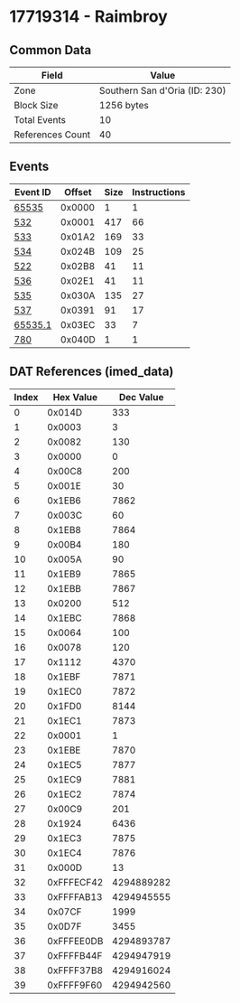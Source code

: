 # 17719314 - Raimbroy

## Common Data

| Field            | Value                         |
|------------------|-------------------------------|
| Zone             | Southern San d'Oria (ID: 230) |
| Block Size       | 1256 bytes                    |
| Total Events     | 10                            |
| References Count | 40                            |

## Events

| Event ID                | Offset   |   Size |   Instructions |
|-------------------------|----------|--------|----------------|
| [65535](./65535.md)     | 0x0000   |      1 |              1 |
| [532](./532.md)         | 0x0001   |    417 |             66 |
| [533](./533.md)         | 0x01A2   |    169 |             33 |
| [534](./534.md)         | 0x024B   |    109 |             25 |
| [522](./522.md)         | 0x02B8   |     41 |             11 |
| [536](./536.md)         | 0x02E1   |     41 |             11 |
| [535](./535.md)         | 0x030A   |    135 |             27 |
| [537](./537.md)         | 0x0391   |     91 |             17 |
| [65535.1](./65535.1.md) | 0x03EC   |     33 |              7 |
| [780](./780.md)         | 0x040D   |      1 |              1 |

## DAT References (imed_data)

|   Index | Hex Value   |   Dec Value |
|---------|-------------|-------------|
|       0 | 0x014D      |         333 |
|       1 | 0x0003      |           3 |
|       2 | 0x0082      |         130 |
|       3 | 0x0000      |           0 |
|       4 | 0x00C8      |         200 |
|       5 | 0x001E      |          30 |
|       6 | 0x1EB6      |        7862 |
|       7 | 0x003C      |          60 |
|       8 | 0x1EB8      |        7864 |
|       9 | 0x00B4      |         180 |
|      10 | 0x005A      |          90 |
|      11 | 0x1EB9      |        7865 |
|      12 | 0x1EBB      |        7867 |
|      13 | 0x0200      |         512 |
|      14 | 0x1EBC      |        7868 |
|      15 | 0x0064      |         100 |
|      16 | 0x0078      |         120 |
|      17 | 0x1112      |        4370 |
|      18 | 0x1EBF      |        7871 |
|      19 | 0x1EC0      |        7872 |
|      20 | 0x1FD0      |        8144 |
|      21 | 0x1EC1      |        7873 |
|      22 | 0x0001      |           1 |
|      23 | 0x1EBE      |        7870 |
|      24 | 0x1EC5      |        7877 |
|      25 | 0x1EC9      |        7881 |
|      26 | 0x1EC2      |        7874 |
|      27 | 0x00C9      |         201 |
|      28 | 0x1924      |        6436 |
|      29 | 0x1EC3      |        7875 |
|      30 | 0x1EC4      |        7876 |
|      31 | 0x000D      |          13 |
|      32 | 0xFFFECF42  |  4294889282 |
|      33 | 0xFFFFAB13  |  4294945555 |
|      34 | 0x07CF      |        1999 |
|      35 | 0x0D7F      |        3455 |
|      36 | 0xFFFEE0DB  |  4294893787 |
|      37 | 0xFFFFB44F  |  4294947919 |
|      38 | 0xFFFF37B8  |  4294916024 |
|      39 | 0xFFFF9F60  |  4294942560 |
